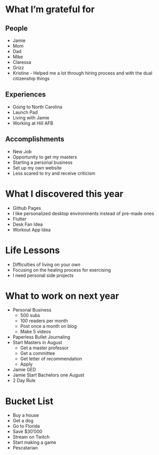 # What I’m grateful for
## People
* Jamie
* Mom 
* Dad 
* Mike
* Claressa 
* Grizz
* Kristine - Helped me a lot through hiring process and with the dual citizenship things

## Experiences
* Going to North Carolina 
* Launch Pad
* Living with Jamie
* Working at Hill AFB

## Accomplishments
* New Job
* Opportunity to get my masters
* Starting a personal business 
* Set up my own website 
* Less scared to try and receive criticism

# What I discovered this year
* Github Pages
* I like personalized desktop environments instead of pre-made ones 
* Flutter
* Desk Fan Idea
* Workout App Idea

# Life Lessons 
* Difficulties of living on your own
* Focusing on the healing process for exercising 
* I need personal side projects 

# What to work on next year 
* Personal Business
    * 500 subs 
    * 100 readers per month 
    * Post once a month on blog
    * Make 5 videos
* Paperless Bullet Journaling 
* Start Masters in August
    * Get a master professor 
    * Get a committee
    * Get letter of recommendation 
    * Apply
* Jamie GED
* Jamie Start Bachelors one August
* 2 Day Rule

# Bucket List
* Buy a house
* Get a dog
* Go to Florida
* Save $30’000 
* Stream on Twitch
* Start making a game 
* Pescatarian 
